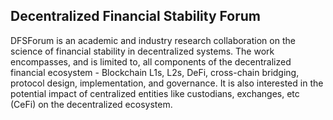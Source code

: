 ## Decentralized Financial Stability Forum

DFSForum is an academic and industry research collaboration on the science of financial stability in decentralized systems.  The work encompasses, and is limited to, all components of the decentralized financial ecosystem - Blockchain L1s, L2s, DeFi, cross-chain bridging, protocol design, implementation, and governance.  It is also interested in the potential impact of centralized entities like custodians, exchanges, etc (CeFi) on the decentralized ecosystem.




